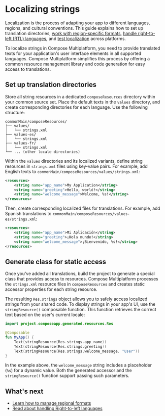 # Localizing strings

Localization is the process of adapting your app to different languages, regions, and cultural conventions. 
This guide explains how to set up translation directories, 
[work with region-specific formats](compose-regional-format.md), 
[handle right-to-left (RTL) languages](compose-rtl.md), 
and [test localization](compose-localization-tests.md) across platforms.

To localize strings in Compose Multiplatform, you need to provide translated texts for your application's user interface 
elements in all supported languages. Compose Multiplatform simplifies this process by offering a common resource 
management library and code generation for easy access to translations.

## Set up translation directories

Store all string resources in a dedicated `composeResources` directory within your common source set. 
Place the default texts in the `values` directory, and create corresponding directories for each language.
Use the following structure:

```
commonMain/composeResources/
├── values/
│   └── strings.xml
├── values-es/
│   └── strings.xml
├── values-fr/
│   └── strings.xml
└── ... (other locale directories)
```

Within the `values` directories and its localized variants, define string resources in `strings.xml` files using key-value pairs.
For example, add English texts to `commonMain/composeResources/values/strings.xml`:

```xml
<resources>
    <string name="app_name">My Application</string>
    <string name="greeting">Hello, world!</string>
    <string name="welcome_message">Welcome, %s!</string>
</resources>
```

Then, create corresponding localized files for translations. For example, add Spanish translations 
to `commonMain/composeResources/values-es/strings.xml`:

```xml
<resources>
    <string name="app_name">Mi Aplicación</string>
    <string name="greeting">¡Hola mundo!</string>
    <string name="welcome_message">¡Bienvenido, %s!</string>
</resources>
```

## Generate class for static access

Once you've added all translations, build the project to generate a special class that provides access to resources.
Compose Multiplatform processes the `strings.xml` resource files in `composeResources` and creates static accessor properties 
for each string resource.

The resulting `Res.strings` object allows you to safely access localized strings from your shared code.
To display strings in your app's UI, use the `stringResource()` composable function. 
This function retrieves the correct text based on the user's current locale:

```kotlin
import project.composeapp.generated.resources.Res

@Composable
fun MyApp() {
    Text(stringResource(Res.strings.app_name))
    Text(stringResource(Res.strings.greeting))
    Text(stringResource(Res.strings.welcome_message, "User"))
}
```

In the example above, the `welcome_message` string includes a placeholder (`%s`) for a dynamic value. 
Both the generated accessor and the `stringResource()` function support passing such parameters.

## What's next

* [Learn how to manage regional formats](compose-regional-format.md)
* [Read about handling Right-to-left languages](compose-rtl.md)